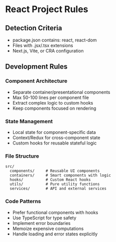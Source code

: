 # React Project Rules

## Detection Criteria

- package.json contains: react, react-dom
- Files with .jsx/.tsx extensions
- Next.js, Vite, or CRA configuration

## Development Rules

### Component Architecture

- Separate container/presentational components
- Max 50-100 lines per component file
- Extract complex logic to custom hooks
- Keep components focused on rendering

### State Management

- Local state for component-specific data
- Context/Redux for cross-component state
- Custom hooks for reusable stateful logic

### File Structure

```
src/
  components/     # Reusable UI components
  containers/     # Smart components with logic
  hooks/          # Custom React hooks
  utils/          # Pure utility functions
  services/       # API and external services
```

### Code Patterns

- Prefer functional components with hooks
- Use TypeScript for type safety
- Implement error boundaries
- Memoize expensive computations
- Handle loading and error states explicitly
